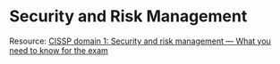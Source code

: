 # Security and Risk Management

Resource: [CISSP domain 1: Security and risk management — What you need to know for the exam](https://resources.infosecinstitute.com/certification/security-risk-management/)

